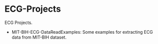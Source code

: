 # ECG-Projects
ECG Projects.

+ MIT-BIH-ECG-DataReadExamples: Some examples for extracting ECG data from MIT-BIH dataset.
